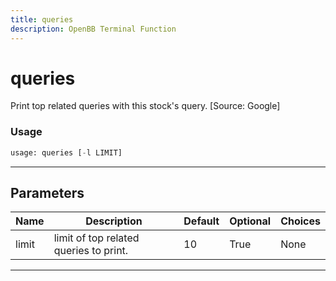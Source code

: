 ```yaml
---
title: queries
description: OpenBB Terminal Function
---
```


# queries

Print top related queries with this stock's query. [Source: Google]

### Usage

```python
usage: queries [-l LIMIT]
```

---

## Parameters

| Name | Description | Default | Optional | Choices |
| ---- | ----------- | ------- | -------- | ------- |
| limit | limit of top related queries to print. | 10 | True | None |
---

